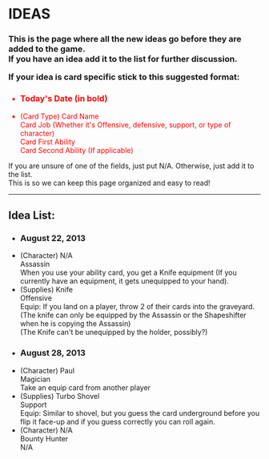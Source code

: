 <h1>
IDEAS
</h1>
<h3>
This is the page where all the new ideas go before they are added to the game. 
<br>If you have an idea add it to the list for further discussion.

If your idea is card specific stick to this suggested format: 
</h3>

<font color="red">
<ul>
<li><h3>Today's Date (in bold)</h3>
<li>(Card Type) Card Name
<br>Card Job (Whether it's Offensive, defensive, support, or type of character)
<br>Card First Ability
<br>Card Second Ability (If applicable)
</ul>
</font>


If you are unsure of one of the fields, just put N/A.
Otherwise, just add it to the list.
<br>This is so we can keep this page organized and easy to read!

*************************************************************************************************************************************************

<h2>
Idea List:
</h2>
<ul>


<li><h3>August 22, 2013</h3>
<li>(Character) N/A
<br>Assassin
<br>When you use your ability card, you get a Knife equipment (If you currently have an equipment, it gets unequipped to your hand).

<li>(Supplies) Knife
<br>Offensive
<br>Equip: If you land on a player, throw 2 of their cards into the graveyard.
<br>(The knife can only be equipped by the Assassin or the Shapeshifter when he is copying the Assassin)
<br>(The Knife can't be unequipped by the holder, possibly?)



<li><h3>August 28, 2013</h3>
<li>(Character) Paul
<br> Magician
<br> Take an equip card from another player

<li>(Supplies) Turbo Shovel
<br>Support
<br>Equip: Similar to shovel, but you guess the card underground before you flip it face-up and if you guess correctly you can roll again.

<li>(Character) N/A
<br>Bounty Hunter
<br>N/A

